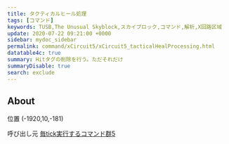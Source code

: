 ```yaml
---
title: タクティカルヒール処理
tags: [コマンド]
keywords: TUSB,The Unusual Skyblock,スカイブロック,コマンド,解析,X回路区域
update: 2020-07-22 09:21:00 +0000
sidebar: mydoc_sidebar
permalink: command/xCircuit5/xCircuit5_tacticalHealProcessing.html
datatable4c: true
summary: Hitタグの削除を行う。ただそれだけ
summaryDisable: true
search: exclude
---
```


## About

<span class="tagYellow">位置</span> (-1920,10,-181)

<span class="tagBlack">呼び出し元</span> [毎tick実行するコマンド群5]({{site.baseurl}}/command/xCircuit5/xCircuit5_command.html)
